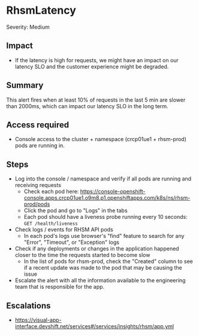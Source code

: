 # RhsmLatency
Severity: Medium

## Impact
- If the latency is high for requests, we might have an impact on our latency SLO and the customer experience might be degraded.

## Summary
This alert fires when at least 10% of requests in the last 5 min are slower than 2000ms, which can impact our latency SLO in the long term.

## Access required
-  Console access to the cluster + namespace (crcp01ue1 + rhsm-prod) pods are running in.

## Steps
-  Log into the console / namespace and verify if all pods are running and receiving requests
    - Check each pod here: https://console-openshift-console.apps.crcp01ue1.o9m8.p1.openshiftapps.com/k8s/ns/rhsm-prod/pods
    - Click the pod and go to "Logs" in the tabs
    - Each pod should have a liveness probe running every 10 seconds: `GET /health/liveness`
-  Check logs / events for RHSM API pods
    - In each pod's logs use browser's "find" feature to search for any "Error", "Timeout", or "Exception" logs
-  Check if any deployments or changes in the application happened closer to the time the requests started to become slow
    - In the list of pods for rhsm-prod, check the "Created" column to see if a recent update was made to the pod that may be causing the issue
-  Escalate the alert with all the information available to the engineering team that is responsible for the app.

## Escalations
-  https://visual-app-interface.devshift.net/services#/services/insights/rhsm/app.yml
